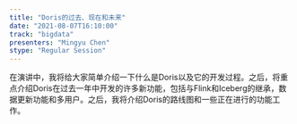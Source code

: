 ```yaml
---
title: "Doris的过去、现在和未来"
date: "2021-08-07T16:10:00" 
track: "bigdata"
presenters: "Mingyu Chen"
stype: "Regular Session"
---
```

在演讲中，我将给大家简单介绍一下什么是Doris以及它的开发过程。之后，将重点介绍Doris在过去一年中开发的许多新功能，包括与Flink和Iceberg的继承，数据更新功能和多用户。之后，我将介绍Doris的路线图和一些正在进行的功能工作。